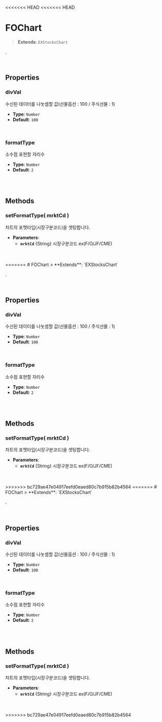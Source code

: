 <<<<<<< HEAD
<<<<<<< HEAD
# FOChart
> **Extends**: `EXStocksChart`

.

<br/>

## Properties


### divVal

수신된 데이터를 나눗셈할 값(선물옵션 : 100 / 주식선물 : 1)

* **Type**: `Number`
* **Default**: `100`

<br/>

### formatType

소수점 표현할 자리수

* **Type**: `Number`
* **Default**: `2`

<br/>
<br/>

## Methods

### setFormatType( mrktCd )

차트의 포멧타입(시장구분코드)을 셋팅합니다.

* **Parameters**: 
	* **`mrktCd`** {String} 시장구분코드 ex(F/O/JF/CME)

<br/>
<br/>
=======
# FOChart
> **Extends**: `EXStocksChart`

.

<br/>

## Properties


### divVal

수신된 데이터를 나눗셈할 값(선물옵션 : 100 / 주식선물 : 1)

* **Type**: `Number`
* **Default**: `100`

<br/>

### formatType

소수점 표현할 자리수

* **Type**: `Number`
* **Default**: `2`

<br/>
<br/>

## Methods

### setFormatType( mrktCd )

차트의 포멧타입(시장구분코드)을 셋팅합니다.

* **Parameters**: 
	* **`mrktCd`** {String} 시장구분코드 ex(F/O/JF/CME)

<br/>
<br/>
>>>>>>> bc729ae47e04917eefd0eaed80c7b915b82b4564
=======
# FOChart
> **Extends**: `EXStocksChart`

.

<br/>

## Properties


### divVal

수신된 데이터를 나눗셈할 값(선물옵션 : 100 / 주식선물 : 1)

* **Type**: `Number`
* **Default**: `100`

<br/>

### formatType

소수점 표현할 자리수

* **Type**: `Number`
* **Default**: `2`

<br/>
<br/>

## Methods

### setFormatType( mrktCd )

차트의 포멧타입(시장구분코드)을 셋팅합니다.

* **Parameters**: 
	* **`mrktCd`** {String} 시장구분코드 ex(F/O/JF/CME)

<br/>
<br/>
>>>>>>> bc729ae47e04917eefd0eaed80c7b915b82b4564
